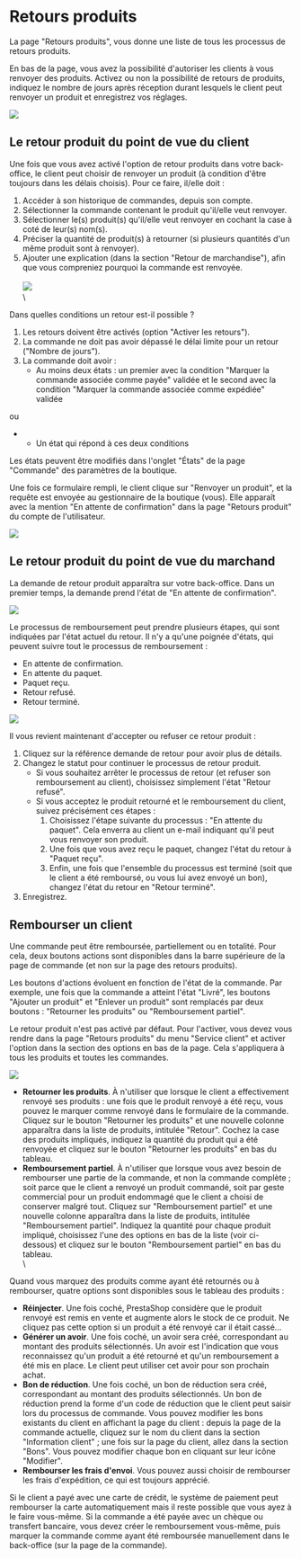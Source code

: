 # Retours produits

La page "Retours produits", vous donne une liste de tous les processus de retours produits.

En bas de la page, vous avez la possibilité d'autoriser les clients à vous renvoyer des produits. Activez ou non la possibilité de retours de produits, indiquez le nombre de jours après réception durant lesquels le client peut renvoyer un produit et enregistrez vos réglages.

![](../../../.gitbook/assets/52298264.png)

## Le retour produit du point de vue du client <a href="retoursproduits-leretourproduitdupointdevueduclient" id="retoursproduits-leretourproduitdupointdevueduclient"></a>

Une fois que vous avez activé l'option de retour produits dans votre back-office, le client peut choisir de renvoyer un produit (à condition d'être toujours dans les délais choisis). Pour ce faire, il/elle doit :

1. Accéder à son historique de commandes, depuis son compte.
2. Sélectionner la commande contenant le produit qu'il/elle veut renvoyer.
3. Sélectionner le(s) produit(s) qu'il/elle veut renvoyer en cochant la case à coté de leur(s) nom(s).
4. Préciser la quantité de produit(s) à retourner (si plusieurs quantités d'un même produit sont à renvoyer).
5. Ajouter une explication (dans la section "Retour de marchandise"), afin que vous compreniez pourquoi la commande est renvoyée.\
   \
   ![](../../../.gitbook/assets/52298265.png)\
   \


Dans quelles conditions un retour est-il possible ?

1. Les retours doivent être activés (option "Activer les retours").
2. La commande ne doit pas avoir dépassé le délai limite pour un retour ("Nombre de jours").
3. La commande doit avoir :
   * Au moins deux états : un premier avec la condition "Marquer la commande associée comme payée" validée et le second avec la condition "Marquer la commande associée comme expédiée" validée

ou

*
  * Un état qui répond à ces deux conditions

Les états peuvent être modifiés dans l'onglet "États" de la page "Commande" des paramètres de la boutique.

Une fois ce formulaire rempli, le client clique sur "Renvoyer un produit", et la requête est envoyée au gestionnaire de la boutique (vous). Elle apparaît avec la mention "En attente de confirmation" dans la page "Retours produit" du compte de l'utilisateur.

![](../../../.gitbook/assets/52298266.png)

## Le retour produit du point de vue du marchand <a href="retoursproduits-leretourproduitdupointdevuedumarchand" id="retoursproduits-leretourproduitdupointdevuedumarchand"></a>

La demande de retour produit apparaîtra sur votre back-office. Dans un premier temps, la demande prend l'état de "En attente de confirmation".

![](../../../.gitbook/assets/52298267.png)

Le processus de remboursement peut prendre plusieurs étapes, qui sont indiquées par l'état actuel du retour. Il n'y a qu'une poignée d'états, qui peuvent suivre tout le processus de remboursement :

* En attente de confirmation.
* En attente du paquet.
* Paquet reçu.
* Retour refusé.
* Retour terminé.

![](../../../.gitbook/assets/52298268.png)

Il vous revient maintenant d'accepter ou refuser ce retour produit :

1. Cliquez sur la référence demande de retour pour avoir plus de détails.
2. Changez le statut pour continuer le processus de retour produit.
   * Si vous souhaitez arrêter le processus de retour (et refuser son remboursement au client), choisissez simplement l'état "Retour refusé".
   * Si vous acceptez le produit retourné et le remboursement du client, suivez précisément ces étapes :
     1. Choisissez l'étape suivante du processus : "En attente du paquet". Cela enverra au client un e-mail indiquant qu'il peut vous renvoyer son produit.
     2. Une fois que vous avez reçu le paquet, changez l'état du retour à "Paquet reçu".
     3. Enfin, une fois que l'ensemble du processus est terminé (soit que le client a été remboursé, ou vous lui avez envoyé un bon), changez l'état du retour en "Retour terminé".
3. Enregistrez.

## Rembourser un client <a href="retoursproduits-rembourserunclient" id="retoursproduits-rembourserunclient"></a>

Une commande peut être remboursée, partiellement ou en totalité. Pour cela, deux boutons actions sont disponibles dans la barre supérieure de la page de commande (et non sur la page des retours produits).

Les boutons d'actions évoluent en fonction de l'état de la commande. Par exemple, une fois que la commande a atteint l'état "Livré", les boutons "Ajouter un produit" et "Enlever un produit" sont remplacés par deux boutons : "Retourner les produits" ou "Remboursement partiel".

Le retour produit n'est pas activé par défaut. Pour l'activer, vous devez vous rendre dans la page "Retours produits" du menu "Service client" et activer l'option dans la section des options en bas de la page. Cela s'appliquera à tous les produits et toutes les commandes.

![](../../../.gitbook/assets/52298269.png)

* **Retourner les produits**. À n'utiliser que lorsque le client a effectivement renvoyé ses produits : une fois que le produit renvoyé a été reçu, vous pouvez le marquer comme renvoyé dans le formulaire de la commande. Cliquez sur le bouton "Retourner les produits" et une nouvelle colonne apparaîtra dans la liste de produits, intitulée "Retour". Cochez la case des produits impliqués, indiquez la quantité du produit qui a été renvoyée et cliquez sur le bouton "Retourner les produits" en bas du tableau.
* **Remboursement partiel**. À n'utiliser que lorsque vous avez besoin de rembourser une partie de la commande, et non la commande complète ; soit parce que le client a renvoyé un produit commandé, soit par geste commercial pour un produit endommagé que le client a choisi de conserver malgré tout. Cliquez sur "Remboursement partiel" et une nouvelle colonne apparaîtra dans la liste de produits, intitulée "Remboursement partiel". Indiquez la quantité pour chaque produit impliqué, choisissez l'une des options en bas de la liste (voir ci-dessous) et cliquez sur le bouton "Remboursement partiel" en bas du tableau.\
  \


Quand vous marquez des produits comme ayant été retournés ou à rembourser, quatre options sont disponibles sous le tableau des produits :

* **Réinjecter**. Une fois coché, PrestaShop considère que le produit renvoyé est remis en vente et augmente alors le stock de ce produit. Ne cliquez pas cette option si un produit a été renvoyé car il était cassé...
* **Générer un avoir**. Une fois coché, un avoir sera créé, correspondant au montant des produits sélectionnés. Un avoir est l'indication que vous reconnaissez qu'un produit a été retourné et qu'un remboursement a été mis en place. Le client peut utiliser cet avoir pour son prochain achat.
* **Bon de réduction**. Une fois coché, un bon de réduction sera créé, correspondant au montant des produits sélectionnés. Un bon de réduction prend la forme d'un code de réduction que le client peut saisir lors du processus de commande. Vous pouvez modifier les bons existants du client en affichant la page du client : depuis la page de la commande actuelle, cliquez sur le nom du client dans la section "Information client" ; une fois sur la page du client, allez dans la section "Bons". Vous pouvez modifier chaque bon en cliquant sur leur icône "Modifier".
* **Rembourser les frais d'envoi**. Vous pouvez aussi choisir de rembourser les frais d'expédition, ce qui est toujours apprécié.

Si le client a payé avec une carte de crédit, le système de paiement peut rembourser la carte automatiquement mais il reste possible que vous ayez à le faire vous-même. Si la commande a été payée avec un chèque ou transfert bancaire, vous devez créer le remboursement vous-même, puis marquer la commande comme ayant été remboursée manuellement dans le back-office (sur la page de la commande).
